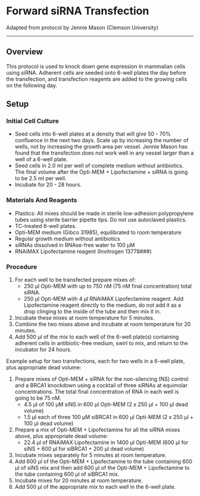 # Forward siRNA Transfection
Adapted from protocol by Jennie Mason (Clemson University)
___
## Overview
This protocol is used to knock down gene expression in mammalian cells using siRNA. Adherent cells are seeded onto 6-well plates the day before the transfection, and transfection reagents are added to the growing cells on the following day.

## Setup
### Initial Cell Culture
- Seed cells into 6-well plates at a density that will give 50 - 70% confluence in the next two days. Scale up by increasing the number of wells, not by increasing the growth area per vessel. Jennie Mason has found that the transfection does not work well in any vessel larger than a well of a 6-well plate.
- Seed cells in 2.0 ml per well of complete medium without antibiotics. The final volume after the Opti-MEM + Lipofectamine + siRNA is going to be 2.5 ml per well.
- Incubate for 20 - 28 hours.

### Materials And Reagents
- Plastics: All mixes should be made in sterile low-adhesion polypropylene tubes using sterile barrier pipette tips. Do not use autoclaved plastics.
- TC-treated 6-well plates.
- Opti-MEM medium (Gibco 31985), equilibrated to room temperature
- Regular growth medium without antibiotics
- siRNAs dissolved in RNAse-free water to 100 μM
- RNAiMAX Lipofectamine reagent (Invitrogen 13778###)

### Procedure
1. For each well to be transfected prepare mixes of:
	- 250 μl Opti-MEM with up to 750 nM (75 nM final concentration) total siRNA.
	- 250 μl Opti-MEM with 4 μl RNAiMAX Lipofectamine reagent. Add Lipofectamine reagent directly to the medium, do not add it as a drop clinging to the inside of the tube and then mix it in.
2. Incubate these mixes at room temperature for 5 minutes.
3. Combine the two mixes above and incubate at room temperature for 20 minutes.
4. Add 500 μl of the mix to each well of the 6-well plate(s) containing adherent cells in antibiotic-free medium, swirl to mix, and return to the incubator for 24 hours.

Example setup for two transfections, each for two wells in a 6-well plate, plus appropriate dead volume:
1. Prepare mixes of Opti-MEM + siRNA for the non-silencing (NS) control and a BRCA1 knockdown using a cocktail of three siRNAs at equimolar concentrations. The total final concentration of RNA in each well is going to be 75 nM.
	- 4.5 μl of 100 μM siNS in 600 μl Opti-MEM (2 x 250 μl + 100 μl dead volume)
	- 1.5 μl each of three 100 μM siBRCA1 in 600 μl Opti-MEM (2 x 250 μl + 100 μl dead volume)
2. Prepare a mix of Opti-MEM + Lipofectamine for all the siRNA mixes above, plus appropriate dead volume:
	- 22.4 μl of RNAiMAX Lipofectamine in 1400 μl Opti-MEM (600 μl for siNS + 600 μl for siBRCA1 + 200 μl dead volume)
3. Incubate mixes separately for 5 minutes at room temperature.
4. Add 600 μl of the Opti-MEM + Lipofectamine to the tube containing 600 μl of siNS mix and then add 600 μl of the Opti-MEM + Lipofectamine to the tube containing 600 μl of siBRCA1 mix.
5. Incubate mixes for 20 minutes at room temperature.
6. Add 500 μl of the appropriate mix to each well in the 6-well plate.
